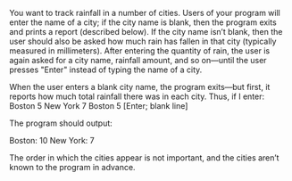 
You want to track rainfall in a number of cities. Users of your program will enter the name of a city; if the city name is blank, then the program exits and prints a report (described below). If the city name isn’t blank, then the user should also be asked how much rain has fallen in that city (typically measured in millimeters). After entering the quantity of rain, the user is again asked for a city name, rainfall amount, and so on—until the user presses "Enter" instead of typing the name of a city.

When the user enters a blank city name, the program exits—but first, it reports how much total rainfall there was in each city. Thus, if I enter:
Boston
5
New York
7
Boston
5
[Enter; blank line]


The program should output:

Boston: 10
New York: 7

The order in which the cities appear is not important, and the cities aren’t known to the program in advance.